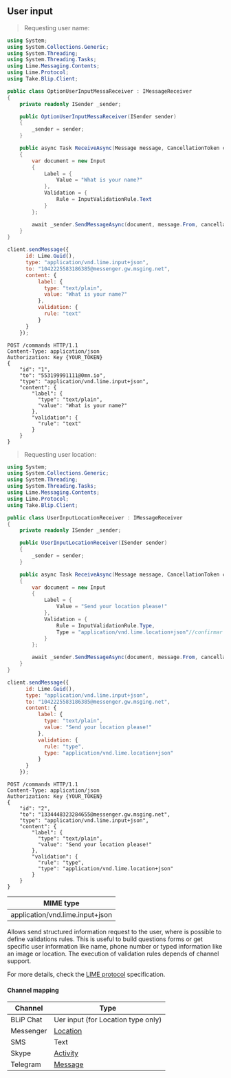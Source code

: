 ## User input

> Requesting user name:

```csharp
using System;
using System.Collections.Generic;
using System.Threading;
using System.Threading.Tasks;
using Lime.Messaging.Contents;
using Lime.Protocol;
using Take.Blip.Client;

public class OptionUserInputMessaReceiver : IMessageReceiver
{
    private readonly ISender _sender;

    public OptionUserInputMessaReceiver(ISender sender)
    {
        _sender = sender;
    }

    public async Task ReceiveAsync(Message message, CancellationToken cancellationToken)
    {
        var document = new Input
        {
            Label = {
                Value = "What is your name?"
            },
            Validation = {
                Rule = InputValidationRule.Text
            } 
        };

        await _sender.SendMessageAsync(document, message.From, cancellationToken);
    }
}
```

```javascript
client.sendMessage({
      id: Lime.Guid(),
      type: "application/vnd.lime.input+json",
      to: "1042225583186385@messenger.gw.msging.net",
      content: {
          label: {
            type: "text/plain",
            value: "What is your name?"
          },
          validation: {
            rule: "text"          
          }
      }
    });
```

```http
POST /commands HTTP/1.1
Content-Type: application/json
Authorization: Key {YOUR_TOKEN}
{
    "id": "1",
    "to": "553199991111@0mn.io",
    "type": "application/vnd.lime.input+json",
    "content": {
        "label": {
          "type": "text/plain",
          "value": "What is your name?"
        },
        "validation": {
          "rule": "text"          
        }
    }
}
```

> Requesting user location:

```csharp
using System;
using System.Collections.Generic;
using System.Threading;
using System.Threading.Tasks;
using Lime.Messaging.Contents;
using Lime.Protocol;
using Take.Blip.Client;

public class UserInputLocationReceiver : IMessageReceiver
{
    private readonly ISender _sender;

    public UserInputLocationReceiver(ISender sender)
    {
        _sender = sender;
    }

    public async Task ReceiveAsync(Message message, CancellationToken cancellationToken)
    {
        var document = new Input
        {
            Label = {
                Value = "Send your location please!"
            },
            Validation = {
                Rule = InputValidationRule.Type,
                Type = "application/vnd.lime.location+json"//confirmar se esse type é necessario <<
            } 
        };

        await _sender.SendMessageAsync(document, message.From, cancellationToken);
    }
}
```

```javascript
client.sendMessage({
      id: Lime.Guid(),
      type: "application/vnd.lime.input+json",
      to: "1042225583186385@messenger.gw.msging.net",
      content: {
          label: {
            type: "text/plain",
            value: "Send your location please!"
          },
          validation: {
            rule: "type",
            type: "application/vnd.lime.location+json"
          }
      }
    });
```

```http
POST /commands HTTP/1.1
Content-Type: application/json
Authorization: Key {YOUR_TOKEN}
{
    "id": "2",
    "to": "1334448323284655@messenger.gw.msging.net",
    "type": "application/vnd.lime.input+json",
    "content": {
        "label": {
          "type": "text/plain",
          "value": "Send your location please!"
        },
        "validation": {
          "rule": "type",
          "type": "application/vnd.lime.location+json"
        }
    }
}
```

| MIME type                            |
|--------------------------------------|
| application/vnd.lime.input+json      |

Allows send structured information request to the user, where is possible to define validations rules. This is useful to build questions forms or get specific user information like name, phone number or typed information like an image or location. The execution of validation rules depends of channel support.

For more details, check the [LIME protocol](http://limeprotocol.org/content-types.html#input) specification.

#### Channel mapping

| Channel              | Type                         | 
|--------------------|--------------------------------|
| BLiP Chat          | Uer input (for Location type only) |
| Messenger          | [Location](https://developers.facebook.com/docs/messenger-platform/send-api-reference/quick-replies) |
| SMS                | Text                   |
| Skype              | [Activity](https://docs.botframework.com/en-us/skype/chat/#sending-messages-1)|
| Telegram           | [Message](https://core.telegram.org/bots/api#message)|

